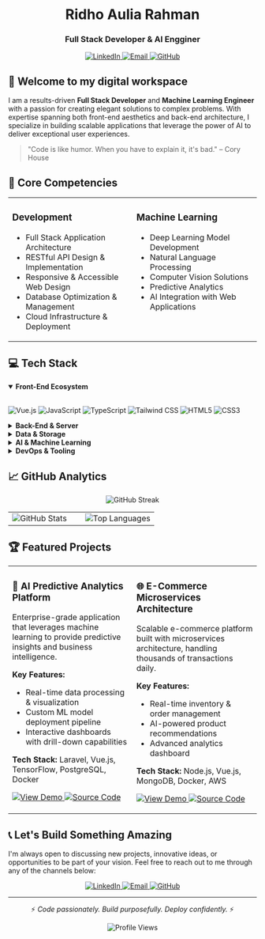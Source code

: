 <div align="center">

# Ridho Aulia Rahman

### Full Stack Developer & AI Engginer

<p>
  <a href="https://www.linkedin.com/in/ridho-aulia-rahman-68a9a6247" target="_blank">
    <img src="https://img.shields.io/badge/LinkedIn-0077B5?style=for-the-badge&logo=linkedin&logoColor=white" alt="LinkedIn">
  </a>
  <a href="mailto:ridho.aulia133@gmail.com">
    <img src="https://img.shields.io/badge/Email-D14836?style=for-the-badge&logo=gmail&logoColor=white" alt="Email">
  </a>
  <a href="https://github.com/EngRidhoNet" target="_blank">
    <img src="https://img.shields.io/badge/GitHub-100000?style=for-the-badge&logo=github&logoColor=white" alt="GitHub">
  </a>
</p>

</div>

## 👋 Welcome to my digital workspace

I am a results-driven **Full Stack Developer** and **Machine Learning Engineer** with a passion for creating elegant solutions to complex problems. With expertise spanning both front-end aesthetics and back-end architecture, I specialize in building scalable applications that leverage the power of AI to deliver exceptional user experiences.

> "Code is like humor. When you have to explain it, it's bad." – Cory House

## 🚀 Core Competencies

<table>
  <tr>
    <td valign="top" width="50%">
      <h3>Development</h3>
      <ul>
        <li>Full Stack Application Architecture</li>
        <li>RESTful API Design & Implementation</li>
        <li>Responsive & Accessible Web Design</li>
        <li>Database Optimization & Management</li>
        <li>Cloud Infrastructure & Deployment</li>
      </ul>
    </td>
    <td valign="top" width="50%">
      <h3>Machine Learning</h3>
      <ul>
        <li>Deep Learning Model Development</li>
        <li>Natural Language Processing</li>
        <li>Computer Vision Solutions</li>
        <li>Predictive Analytics</li>
        <li>AI Integration with Web Applications</li>
      </ul>
    </td>
  </tr>
</table>

## 💻 Tech Stack

<details open>
<summary><b>Front-End Ecosystem</b></summary>
<br>
<p>
  <img src="https://img.shields.io/badge/Vue.js-4FC08D?style=for-the-badge&logo=vue.js&logoColor=white" alt="Vue.js" />
  <img src="https://img.shields.io/badge/JavaScript-F7DF1E?style=for-the-badge&logo=javascript&logoColor=black" alt="JavaScript" />
  <img src="https://img.shields.io/badge/TypeScript-3178C6?style=for-the-badge&logo=typescript&logoColor=white" alt="TypeScript" />
  <img src="https://img.shields.io/badge/Tailwind_CSS-38B2AC?style=for-the-badge&logo=tailwind-css&logoColor=white" alt="Tailwind CSS" />
  <img src="https://img.shields.io/badge/HTML5-E34F26?style=for-the-badge&logo=html5&logoColor=white" alt="HTML5" />
  <img src="https://img.shields.io/badge/CSS3-1572B6?style=for-the-badge&logo=css3&logoColor=white" alt="CSS3" />
</p>
</details>

<details>
<summary><b>Back-End & Server</b></summary>
<br>
<p>
  <img src="https://img.shields.io/badge/Laravel-FF2D20?style=for-the-badge&logo=laravel&logoColor=white" alt="Laravel" />
  <img src="https://img.shields.io/badge/PHP-777BB4?style=for-the-badge&logo=php&logoColor=white" alt="PHP" />
  <img src="https://img.shields.io/badge/Node.js-339933?style=for-the-badge&logo=nodedotjs&logoColor=white" alt="Node.js" />
  <img src="https://img.shields.io/badge/Express.js-000000?style=for-the-badge&logo=express&logoColor=white" alt="Express.js" />
  <img src="https://img.shields.io/badge/Nginx-009639?style=for-the-badge&logo=nginx&logoColor=white" alt="Nginx" />
</p>
</details>

<details>
<summary><b>Data & Storage</b></summary>
<br>
<p>
  <img src="https://img.shields.io/badge/PostgreSQL-336791?style=for-the-badge&logo=postgresql&logoColor=white" alt="PostgreSQL" />
  <img src="https://img.shields.io/badge/MySQL-4479A1?style=for-the-badge&logo=mysql&logoColor=white" alt="MySQL" />
  <img src="https://img.shields.io/badge/MongoDB-47A248?style=for-the-badge&logo=mongodb&logoColor=white" alt="MongoDB" />
  <img src="https://img.shields.io/badge/Redis-DC382D?style=for-the-badge&logo=redis&logoColor=white" alt="Redis" />
</p>
</details>

<details>
<summary><b>AI & Machine Learning</b></summary>
<br>
<p>
  <img src="https://img.shields.io/badge/TensorFlow-FF6F00?style=for-the-badge&logo=tensorflow&logoColor=white" alt="TensorFlow" />
  <img src="https://img.shields.io/badge/PyTorch-EE4C2C?style=for-the-badge&logo=pytorch&logoColor=white" alt="PyTorch" />
  <img src="https://img.shields.io/badge/Hugging_Face-FFD21E?style=for-the-badge&logo=huggingface&logoColor=black" alt="Hugging Face" />
  <img src="https://img.shields.io/badge/scikit_learn-F7931E?style=for-the-badge&logo=scikit-learn&logoColor=white" alt="scikit-learn" />
  <img src="https://img.shields.io/badge/Python-3776AB?style=for-the-badge&logo=python&logoColor=white" alt="Python" />
  <img src="https://img.shields.io/badge/pandas-150458?style=for-the-badge&logo=pandas&logoColor=white" alt="Pandas" />
</p>
</details>

<details>
<summary><b>DevOps & Tooling</b></summary>
<br>
<p>
  <img src="https://img.shields.io/badge/Docker-2496ED?style=for-the-badge&logo=docker&logoColor=white" alt="Docker" />
  <img src="https://img.shields.io/badge/Git-F05032?style=for-the-badge&logo=git&logoColor=white" alt="Git" />
  <img src="https://img.shields.io/badge/GitHub_Actions-2088FF?style=for-the-badge&logo=github-actions&logoColor=white" alt="GitHub Actions" />
  <img src="https://img.shields.io/badge/AWS-232F3E?style=for-the-badge&logo=amazon-aws&logoColor=white" alt="AWS" />
  <img src="https://img.shields.io/badge/Linux-FCC624?style=for-the-badge&logo=linux&logoColor=black" alt="Linux" />
</p>
</details>

## 📈 GitHub Analytics

<div align="center">
  <img src="https://github-readme-streak-stats.herokuapp.com/?user=EngRidhoNet&theme=tokyonight" alt="GitHub Streak" />
</div>

<table>
  <tr>
    <td width="50%">
      <img src="https://github-readme-stats.vercel.app/api?username=EngRidhoNet&show_icons=true&theme=tokyonight&count_private=true&hide_border=true" alt="GitHub Stats" />
    </td>
    <td width="50%">
      <img src="https://github-readme-stats.vercel.app/api/top-langs/?username=EngRidhoNet&layout=compact&theme=tokyonight&hide_border=true&langs_count=6" alt="Top Languages" />
    </td>
  </tr>
</table>

## 🏆 Featured Projects

<table>
  <tr>
    <td width="50%" valign="top">
      <h3>🤖 AI Predictive Analytics Platform</h3>
      <p>Enterprise-grade application that leverages machine learning to provide predictive insights and business intelligence.</p>
      <p><b>Key Features:</b></p>
      <ul>
        <li>Real-time data processing & visualization</li>
        <li>Custom ML model deployment pipeline</li>
        <li>Interactive dashboards with drill-down capabilities</li>
      </ul>
      <p><b>Tech Stack:</b> Laravel, Vue.js, TensorFlow, PostgreSQL, Docker</p>
      <p>
        <a href="#">
          <img src="https://img.shields.io/badge/View_Demo-4285F4?style=for-the-badge&logo=google-chrome&logoColor=white" alt="View Demo" />
        </a>
        <a href="#">
          <img src="https://img.shields.io/badge/Source_Code-100000?style=for-the-badge&logo=github&logoColor=white" alt="Source Code" />
        </a>
      </p>
    </td>
    <td width="50%" valign="top">
      <h3>🌐 E-Commerce Microservices Architecture</h3>
      <p>Scalable e-commerce platform built with microservices architecture, handling thousands of transactions daily.</p>
      <p><b>Key Features:</b></p>
      <ul>
        <li>Real-time inventory & order management</li>
        <li>AI-powered product recommendations</li>
        <li>Advanced analytics dashboard</li>
      </ul>
      <p><b>Tech Stack:</b> Node.js, Vue.js, MongoDB, Docker, AWS</p>
      <p>
        <a href="#">
          <img src="https://img.shields.io/badge/View_Demo-4285F4?style=for-the-badge&logo=google-chrome&logoColor=white" alt="View Demo" />
        </a>
        <a href="#">
          <img src="https://img.shields.io/badge/Source_Code-100000?style=for-the-badge&logo=github&logoColor=white" alt="Source Code" />
        </a>
      </p>
    </td>
  </tr>
</table>

## 📞 Let's Build Something Amazing

I'm always open to discussing new projects, innovative ideas, or opportunities to be part of your vision. Feel free to reach out to me through any of the channels below:

<div align="center">
  <a href="https://www.linkedin.com/in/ridho-aulia-rahman-68a9a6247">
    <img src="https://img.shields.io/badge/LinkedIn-Connect-0A66C2?style=for-the-badge&logo=linkedin" alt="LinkedIn">
  </a>
  <a href="mailto:ridho.aulia133@gmail.com">
    <img src="https://img.shields.io/badge/Email-Contact_Me-EA4335?style=for-the-badge&logo=gmail" alt="Email">
  </a>
  <a href="https://github.com/EngRidhoNet">
    <img src="https://img.shields.io/badge/GitHub-Follow-181717?style=for-the-badge&logo=github" alt="GitHub">
  </a>
</div>

---

<div align="center">
  <p>⚡ <i>Code passionately. Build purposefully. Deploy confidently.</i> ⚡</p>
  <img src="https://komarev.com/ghpvc/?username=EngRidhoNet&color=blueviolet&style=flat-square&label=Profile+Views" alt="Profile Views">
</div>
